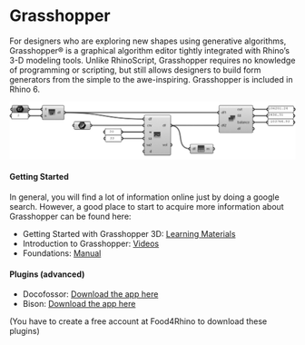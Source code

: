 # Grasshopper 

For designers who are exploring new shapes using generative algorithms, Grasshopper® is a graphical algorithm editor tightly integrated with Rhino’s 3-D modeling tools. Unlike RhinoScript, Grasshopper requires no knowledge of programming or scripting, but still allows designers to build form generators from the simple to the awe-inspiring. Grasshopper is included in Rhino 6.

![Grasshopper_0_header.jpg](/doc/Grasshopper_0_header.jpg)

#### Getting Started

In general, you will find a lot of information online just by doing a google search. However, a good place to start to acquire more information about Grasshopper can be found here: 
- Getting Started with Grasshopper 3D: [Learning Materials](https://www.grasshopper3d.com/page/tutorials-1)
- Introduction to Grasshopper: [Videos](https://vimeopro.com/rhino/grasshopper-getting-started-by-david-rutten)
- Foundations: [Manual](https://www.modelab.is/grasshopper-primer/)

#### Plugins (advanced)

- Docofossor: [Download the app here](https://www.food4rhino.com/app/docofossor)
- Bison: [Download the app here](https://www.food4rhino.com/app/bison)

(You have to create a free account at Food4Rhino to download these plugins)

